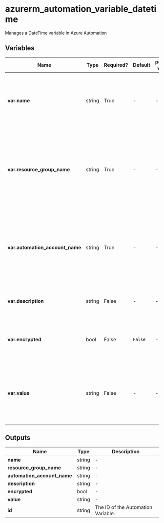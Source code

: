 # azurerm_automation_variable_datetime

Manages a DateTime variable in Azure Automation

## Variables

| Name | Type | Required? | Default  | possible values | Description |
| ---- | ---- | --------- | -------- | ----------- | ----------- |
| **var.name** | string | True | -  |  -  | The name of the Automation Variable. Changing this forces a new resource to be created. | 
| **var.resource_group_name** | string | True | -  |  -  | The name of the resource group in which to create the Automation Variable. Changing this forces a new resource to be created. | 
| **var.automation_account_name** | string | True | -  |  -  | The name of the automation account in which the Variable is created. Changing this forces a new resource to be created. | 
| **var.description** | string | False | -  |  -  | The description of the Automation Variable. | 
| **var.encrypted** | bool | False | `False`  |  -  | Specifies if the Automation Variable is encrypted. Defaults to `false`. | 
| **var.value** | string | False | -  |  -  | The value of the Automation Variable in the [RFC3339 Section 5.6 Internet Date/Time Format](https://tools.ietf.org/html/rfc3339#section-5.6). | 



## Outputs

| Name | Type | Description |
| ---- | ---- | --------- | 
| **name** | string  | - | 
| **resource_group_name** | string  | - | 
| **automation_account_name** | string  | - | 
| **description** | string  | - | 
| **encrypted** | bool  | - | 
| **value** | string  | - | 
| **id** | string  | The ID of the Automation Variable. | 